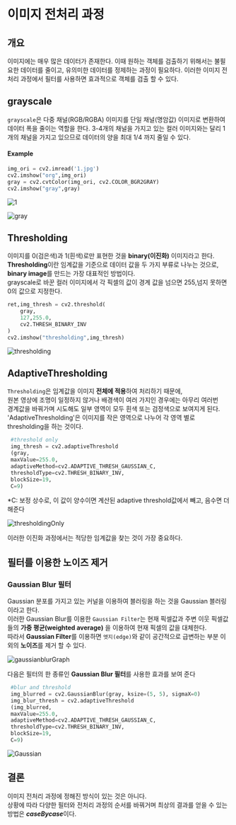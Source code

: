 # 이미지 전처리 과정

## 개요

이미지에는 매우 많은 데이터가 존재한다.
이때 원하는 객체를 검출하기 위해서는 불필요한 데이터를 줄이고,
유의미한 데이터를 정제하는 과정이 필요하다.
이러한 이미지 전처리 과정에서 필터를 사용하면 효과적으로 객체를 검출 할 수 있다.

## grayscale   

`grayscale`은 다중 채널(RGB/RGBA) 이미지를 단일 채널(명암값) 이미지로 변환하여
데이터 폭을 줄이는 역할을 한다.
3-4개의 채널을 가지고 있는 컬러 이미지와는 달리 1개의 채널을 가지고 있으므로 
데이터의 양을 최대 1/4 까지 줄일 수 있다.

#### Example
```python
img_ori = cv2.imread('1.jpg')
cv2.imshow("org",img_ori)
gray = cv2.cvtColor(img_ori, cv2.COLOR_BGR2GRAY)
cv2.imshow("gray",gray)
```
![1](https://user-images.githubusercontent.com/43839951/78467561-eade2880-7748-11ea-9d2e-028ab843b9dd.jpg)

![gray](https://user-images.githubusercontent.com/43839951/78553294-f5311d00-7843-11ea-95a1-b25881264a0e.JPG)


## Thresholding   
이미지를 0(검은색)과 1(흰색)로만 표현한 것을 **binary(이진화)** 이미지라고 한다.   
**Thresholding**이란 임계값을 기준으로 데이터 값을 두 가지 부류로 나누는 것으로,    
**binary image**를 만드는 가장 대표적인 방법이다.   
grayscale로 바꾼 컬러 이미지에서 각 픽셀의 값이 경계 값을 넘으면 255,넘지 못하면 0의 값으로 지정한다.   

```python
ret,img_thresh = cv2.threshold(
    gray,
    127,255.0,
    cv2.THRESH_BINARY_INV
)
cv2.imshow("thresholding",img_thresh)
```

![thresholding](https://user-images.githubusercontent.com/43839951/78467590-2547c580-7749-11ea-9e3b-5989f33957c6.JPG)


## AdaptiveThresholding

`Thresholding`은 임계값을 이미지 **전체에 적용**하여 처리하기 때문에,   
원본 영상에 조명이 일정하지 않거나 배경색이 여러 가지인 경우에는 아무리 여러번    
경계값을 바꿔가며 시도해도 일부 영역이 모두 흰색 또는 검정색으로 보여지게 된다.   
'AdaptiveThresholding'은 이미지를 작은 영역으로 나누어 각 영역 별로 thresholding을 하는 것이다.   

```python
 #threshold only
 img_thresh = cv2.adaptiveThreshold
 (gray,
 maxValue=255.0,
 adaptiveMethod=cv2.ADAPTIVE_THRESH_GAUSSIAN_C,
 thresholdType=cv2.THRESH_BINARY_INV, 
 blockSize=19,
 C=9)
```
*C: 보정 상수로, 이 값이 양수이면 계산된 adaptive threshold값에서 빼고, 음수면 더해준다   

![thresholdingOnly](https://user-images.githubusercontent.com/43839951/78467594-2ed12d80-7749-11ea-909f-dcf9c6c977bc.JPG)


이러한 이진화 과정에서는 적당한 임계값을 찾는 것이 가장 중요하다.   

## **필터를 이용한 노이즈 제거**

### Gaussian Blur 필터   

Gaussian 분포를 가지고 있는 커널을 이용하여 블러링을 하는 것을 Gaussian 블러링이라고 한다.   
이러한 Gaussian Blur를 이용한 `Gaussian Filter`는 현재 픽셀값과 주변 이웃 픽셀값들의 **가중 평균(weighted average)**
을 이용하여 현재 픽셀의 값을 대체한다.    
따라서 **Gaussian Filter**를 이용하면 `엣지(edge)`와 같이 공간적으로 급변하는 부분 이외의 **노이즈**를 제거 할 수 있다.   

![gaussianblurGraph](https://user-images.githubusercontent.com/43839951/78467745-ad7a9a80-774a-11ea-8d8d-4fa7da24b791.JPG)


다음은 필터의 한 종류인 **Gaussian Blur 필터**를 사용한 효과를 보여 준다

```python
 #blur and threshold
 img_blurred = cv2.GaussianBlur(gray, ksize=(5, 5), sigmaX=0)
 img_blur_thresh = cv2.adaptiveThreshold
 (img_blurred,
 maxValue=255.0,
 adaptiveMethod=cv2.ADAPTIVE_THRESH_GAUSSIAN_C,
 thresholdType=cv2.THRESH_BINARY_INV,
 blockSize=19,
 C=9)
```
![Gaussian](https://user-images.githubusercontent.com/43839951/78467606-3bee1c80-7749-11ea-93bc-29a93b7327cb.JPG)


## 결론

이미지 전처리 과정에 정해진 방식이 있는 것은 아니다.   
상황에 따라 다양한 필터와 전처리 과정의 순서를 바꿔거며 최상의 결과를 얻을 수 있는   
방법은 ***caseBycase***이다.
